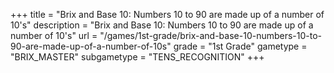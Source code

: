 +++
title = "Brix and Base 10: Numbers 10 to 90 are made up of a number of 10's"
description = "Brix and Base 10: Numbers 10 to 90 are made up of a number of 10's"
url = "/games/1st-grade/brix-and-base-10-numbers-10-to-90-are-made-up-of-a-number-of-10s"
grade = "1st Grade"
gametype = "BRIX_MASTER"
subgametype = "TENS_RECOGNITION"
+++